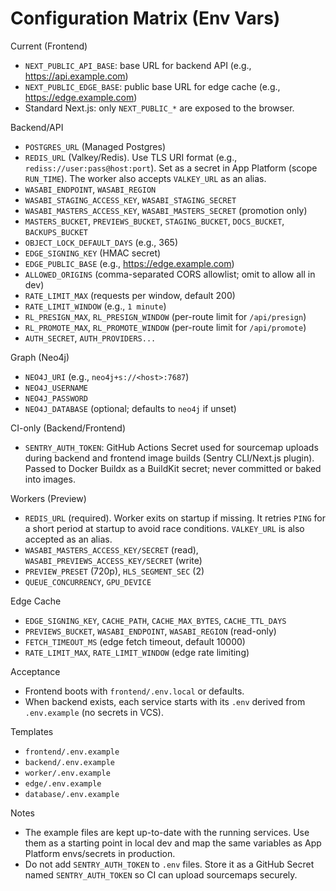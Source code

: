 # Configuration Matrix (Env Vars)

Current (Frontend)
- `NEXT_PUBLIC_API_BASE`: base URL for backend API (e.g., https://api.example.com)
- `NEXT_PUBLIC_EDGE_BASE`: public base URL for edge cache (e.g., https://edge.example.com)
- Standard Next.js: only `NEXT_PUBLIC_*` are exposed to the browser.

Backend/API
- `POSTGRES_URL` (Managed Postgres)
- `REDIS_URL` (Valkey/Redis). Use TLS URI format (e.g., `rediss://user:pass@host:port`). Set as a secret in App Platform (scope `RUN_TIME`). The worker also accepts `VALKEY_URL` as an alias.
- `WASABI_ENDPOINT`, `WASABI_REGION`
- `WASABI_STAGING_ACCESS_KEY`, `WASABI_STAGING_SECRET`
- `WASABI_MASTERS_ACCESS_KEY`, `WASABI_MASTERS_SECRET` (promotion only)
- `MASTERS_BUCKET`, `PREVIEWS_BUCKET`, `STAGING_BUCKET`, `DOCS_BUCKET`, `BACKUPS_BUCKET`
- `OBJECT_LOCK_DEFAULT_DAYS` (e.g., 365)
- `EDGE_SIGNING_KEY` (HMAC secret)
- `EDGE_PUBLIC_BASE` (e.g., https://edge.example.com)
- `ALLOWED_ORIGINS` (comma-separated CORS allowlist; omit to allow all in dev)
- `RATE_LIMIT_MAX` (requests per window, default 200)
- `RATE_LIMIT_WINDOW` (e.g., `1 minute`)
- `RL_PRESIGN_MAX`, `RL_PRESIGN_WINDOW` (per-route limit for `/api/presign`)
- `RL_PROMOTE_MAX`, `RL_PROMOTE_WINDOW` (per-route limit for `/api/promote`)
- `AUTH_SECRET`, `AUTH_PROVIDERS...`

Graph (Neo4j)
- `NEO4J_URI` (e.g., `neo4j+s://<host>:7687`)
- `NEO4J_USERNAME`
- `NEO4J_PASSWORD`
- `NEO4J_DATABASE` (optional; defaults to `neo4j` if unset)

CI-only (Backend/Frontend)
- `SENTRY_AUTH_TOKEN`: GitHub Actions Secret used for sourcemap uploads during backend and frontend image builds (Sentry CLI/Next.js plugin). Passed to Docker Buildx as a BuildKit secret; never committed or baked into images.

Workers (Preview)
- `REDIS_URL` (required). Worker exits on startup if missing. It retries `PING` for a short period at startup to avoid race conditions. `VALKEY_URL` is also accepted as an alias.
- `WASABI_MASTERS_ACCESS_KEY/SECRET` (read), `WASABI_PREVIEWS_ACCESS_KEY/SECRET` (write)
- `PREVIEW_PRESET` (720p), `HLS_SEGMENT_SEC` (2)
- `QUEUE_CONCURRENCY`, `GPU_DEVICE`

Edge Cache
- `EDGE_SIGNING_KEY`, `CACHE_PATH`, `CACHE_MAX_BYTES`, `CACHE_TTL_DAYS`
- `PREVIEWS_BUCKET`, `WASABI_ENDPOINT`, `WASABI_REGION` (read-only)
- `FETCH_TIMEOUT_MS` (edge fetch timeout, default 10000)
- `RATE_LIMIT_MAX`, `RATE_LIMIT_WINDOW` (edge rate limiting)

Acceptance
- Frontend boots with `frontend/.env.local` or defaults.
- When backend exists, each service starts with its `.env` derived from `.env.example` (no secrets in VCS).

Templates
- `frontend/.env.example`
- `backend/.env.example`
- `worker/.env.example`
- `edge/.env.example`
- `database/.env.example`

Notes
- The example files are kept up-to-date with the running services. Use them as a starting point in local dev and map the same variables as App Platform envs/secrets in production.
 - Do not add `SENTRY_AUTH_TOKEN` to `.env` files. Store it as a GitHub Secret named `SENTRY_AUTH_TOKEN` so CI can upload sourcemaps securely.

